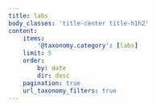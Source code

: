 ```yaml
---
title: labs
body_classes: 'title-center title-h1h2'
content:
    items:
        '@taxonomy.category': [labs]
    limit: 5
    order:
        by: date
        dir: desc
    pagination: true
    url_taxonomy_filters: true
---
```



